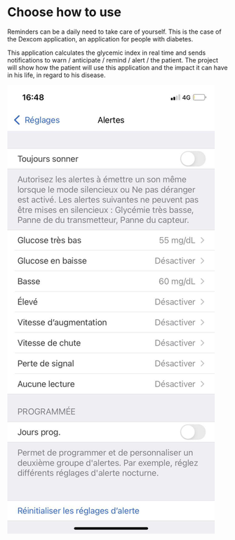 # Choose how to use 

Reminders can be a daily need to take care of yourself. This is the case of the Dexcom application, an application for people with diabetes. 

This application calculates the glycemic index in real time and sends notifications to warn / anticipate / remind / alert / the patient.
The project will show how the patient will use this application and the impact it can have in his life, in regard to his disease.




![boat Schedule](image/dex2.JPG)